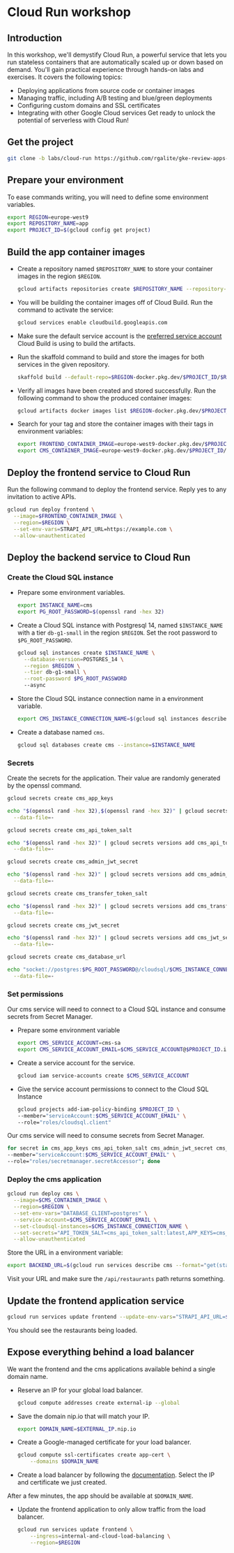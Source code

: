 # Cloud Run workshop

## Introduction

In this workshop, we'll demystify Cloud Run, a powerful service that lets you run stateless containers that are automatically scaled up or down based on demand. You'll gain practical experience through hands-on labs and exercises. It covers the following topics:

- Deploying applications from source code or container images
- Managing traffic, including A/B testing and blue/green deployments
- Configuring custom domains and SSL certificates
- Integrating with other Google Cloud services Get ready to unlock the potential of serverless with Cloud Run!

## Get the project

```bash
git clone -b labs/cloud-run https://github.com/rgalite/gke-review-apps-delivery-workshop
```

## Prepare your environment

To ease commands writing, you will need to define some environment variables.

```bash
export REGION=europe-west9
export REPOSITORY_NAME=app
export PROJECT_ID=$(gcloud config get project)
```

## Build the app container images

- Create a repository named `$REPOSITORY_NAME` to store your container images in the region `$REGION`.

  ```bash
  gcloud artifacts repositories create $REPOSITORY_NAME --repository-format=docker --location=$REGION
  ```

- You will be building the container images off of Cloud Build. Run the command to activate the service:

  ```bash
  gcloud services enable cloudbuild.googleapis.com
  ```

- Make sure the default service account is the [preferred service account](https://cloud.google.com/build/docs/securing-builds/configure-user-specified-service-accounts) Cloud Build is using to build the artifacts.

- Run the skaffold command to build and store the images for both services in the given repository.

  ```bash
  skaffold build --default-repo=$REGION-docker.pkg.dev/$PROJECT_ID/$REPOSITORY_NAME -p prod,cb
  ```

- Verify all images have been created and stored successfully. Run the following command to show the produced container images:

  ```bash
  gcloud artifacts docker images list $REGION-docker.pkg.dev/$PROJECT_ID/$REPOSITORY_NAME --include-tags
  ```

- Search for your tag and store the container images with their tags in environment variables:

  ```bash
  export FRONTEND_CONTAINER_IMAGE=europe-west9-docker.pkg.dev/$PROJECT_ID/$REPOSITORY_NAME/frontend:513aefb
  export CMS_CONTAINER_IMAGE=europe-west9-docker.pkg.dev/$PROJECT_ID/$REPOSITORY_NAME/cms:513aefb
  ```

## Deploy the frontend service to Cloud Run

Run the following command to deploy the frontend service. Reply yes to any invitation to active APIs.

```bash
gcloud run deploy frontend \
  --image=$FRONTEND_CONTAINER_IMAGE \
  --region=$REGION \
  --set-env-vars=STRAPI_API_URL=https://example.com \
  --allow-unauthenticated
```

## Deploy the backend service to Cloud Run

### Create the Cloud SQL instance

- Prepare some environment variables.

  ```bash
  export INSTANCE_NAME=cms
  export PG_ROOT_PASSWORD=$(openssl rand -hex 32)
  ```

- Create a Cloud SQL instance with Postgresql 14, named `$INSTANCE_NAME` with a tier `db-g1-small` in the region `$REGION`.
  Set the root password to `$PG_ROOT_PASSWORD`.

  ```bash
  gcloud sql instances create $INSTANCE_NAME \
    --database-version=POSTGRES_14 \
    --region $REGION \
    --tier db-g1-small \
    --root-password $PG_ROOT_PASSWORD
    --async
  ```

- Store the Cloud SQL instance connection name in a environment variable.

  ```bash
  export CMS_INSTANCE_CONNECTION_NAME=$(gcloud sql instances describe cms --format="get(connectionName)")
  ```

- Create a database named `cms`.

  ```bash
  gcloud sql databases create cms --instance=$INSTANCE_NAME
  ```

### Secrets

Create the secrets for the application. Their value are randomly generated by the openssl command.

```bash
gcloud secrets create cms_app_keys

echo "$(openssl rand -hex 32),$(openssl rand -hex 32)" | gcloud secrets versions add cms_app_keys \
  --data-file=-
```

```bash
gcloud secrets create cms_api_token_salt

echo "$(openssl rand -hex 32)" | gcloud secrets versions add cms_api_token_salt \
  --data-file=-
```

```bash
gcloud secrets create cms_admin_jwt_secret

echo "$(openssl rand -hex 32)" | gcloud secrets versions add cms_admin_jwt_secret \
  --data-file=-
```

```bash
gcloud secrets create cms_transfer_token_salt

echo "$(openssl rand -hex 32)" | gcloud secrets versions add cms_transfer_token_salt \
  --data-file=-
```

```bash
gcloud secrets create cms_jwt_secret

echo "$(openssl rand -hex 32)" | gcloud secrets versions add cms_jwt_secret \
  --data-file=-
```

```bash
gcloud secrets create cms_database_url

echo "socket://postgres:$PG_ROOT_PASSWORD@/cloudsql/$CMS_INSTANCE_CONNECTION_NAME?db=cms" | gcloud secrets versions add cms_database_url \
  --data-file=-
```

### Set permissions

Our cms service will need to connect to a Cloud SQL instance and consume secrets from Secret Manager.

- Prepare some environment variable

  ```bash
  export CMS_SERVICE_ACCOUNT=cms-sa
  export CMS_SERVICE_ACCOUNT_EMAIL=$CMS_SERVICE_ACCOUNT@$PROJECT_ID.iam.gserviceaccount.com
  ```

- Create a service account for the service.

  ```bash
  gcloud iam service-accounts create $CMS_SERVICE_ACCOUNT
  ```

- Give the service account permissions to connect to the Cloud SQL Instance

  ```bash
  gcloud projects add-iam-policy-binding $PROJECT_ID \
  --member="serviceAccount:$CMS_SERVICE_ACCOUNT_EMAIL" \
  --role="roles/cloudsql.client"
  ```

Our cms service will need to consume secrets from Secret Manager.

```bash
for secret in cms_app_keys cms_api_token_salt cms_admin_jwt_secret cms_transfer_token_salt cms_jwt_secret cms_database_url; do gcloud secrets add-iam-policy-binding $secret \
--member="serviceAccount:$CMS_SERVICE_ACCOUNT_EMAIL" \
--role="roles/secretmanager.secretAccessor"; done
```

### Deploy the cms application

```bash
gcloud run deploy cms \
  --image=$CMS_CONTAINER_IMAGE \
  --region=$REGION \
  --set-env-vars="DATABASE_CLIENT=postgres" \
  --service-account=$CMS_SERVICE_ACCOUNT_EMAIL \
  --set-cloudsql-instances=$CMS_INSTANCE_CONNECTION_NAME \
  --set-secrets="API_TOKEN_SALT=cms_api_token_salt:latest,APP_KEYS=cms_app_keys:latest,ADMIN_JWT_SECRET=cms_admin_jwt_secret:latest,TRANSFER_TOKEN_SALT=cms_transfer_token_salt:latest,JWT_SECRET=cms_jwt_secret:latest,DATABASE_URL=cms_database_url:latest" \
  --allow-unauthenticated
```

Store the URL in a environment variable:

```bash
export BACKEND_URL=$(gcloud run services describe cms --format="get(status.url)" --region $REGION)
```

Visit your URL and make sure the `/api/restaurants` path returns something.

## Update the frontend application service

```bash
gcloud run services update frontend --update-env-vars="STRAPI_API_URL=$BACKEND_URL/api" --region $REGION
```

You should see the restaurants being loaded.

## Expose everything behind a load balancer

We want the frontend and the cms applications available behind a single domain name.

- Reserve an IP for your global load balancer.

  ```bash
  gcloud compute addresses create external-ip --global
  ```

- Save the domain nip.io that will match your IP.

  ```bash
  export DOMAIN_NAME=$EXTERNAL_IP.nip.io
  ```

- Create a Google-managed certificate for your load balancer.

  ```bash
  gcloud compute ssl-certificates create app-cert \
      --domains $DOMAIN_NAME
  ```

- Create a load balancer by following the [documentation](https://cloud.google.com/load-balancing/docs/https/setting-up-https-serverless#console_1). Select the IP and certificate we just created.

After a few minutes, the app should be available at `$DOMAIN_NAME`.

- Update the frontend application to only allow traffic from the load balancer.

  ```bash
  gcloud run services update frontend \
      --ingress=internal-and-cloud-load-balancing \
      --region=$REGION
  ```
